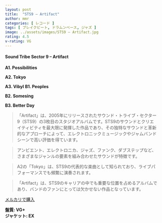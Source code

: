 ```yaml
---
layout: post
title:  "STS9 – Artifact"
author: mmr
categories: [ レコード ]
tags: [ ブレイクビート, ドラムンベース, ジャズ ]
image: ../assets/images/STS9 – Artifact.jpg
rating: 4.5
v-rating: VG
---
```


#### Sound Tribe Sector 9 – Artifact

**A1. Possibilities**

**A2. Tokyo**

**A3. Vibyl**
**B1. Peoples**

**B2. Somesing**

**B3. Better Day**

> 「Artifact」は、2005年にリリースされたサウンド・トライブ・セクター9（STS9）の3枚目のスタジオアルバムです。STS9のサウンドとクリエイティビティを最大限に発揮した作品であり、その独特なサウンドと革新的なアプローチによって、エレクトロニックミュージックやジャムバンドシーンで高い評価を得ています。

> アンビエント、エレクトロニカ、ジャズ、ファンク、ダブステップなど、さまざまなジャンルの要素を組み合わせたサウンドが特徴です。

> A2の「Tokyo」は、STS9の代表的な楽曲として知られており、ライブパフォーマンスでも頻繁に演奏されます。

> 「Artifact」は、STS9のキャリアの中でも重要な位置を占めるアルバムであり、バンドのファンにとっては欠かせない作品となっています。




[メルカリで購入](https://jp.mercari.com/item/m77083791286)


<div class="mt-4 mb-4 d-flex align-items-center">
<strong class="mr-1">盤質: VG+</strong>
</div>
<div class="mt-4 mb-4 d-flex align-items-center">
<strong class="mr-1">ジャケット: EX</strong>
</div>